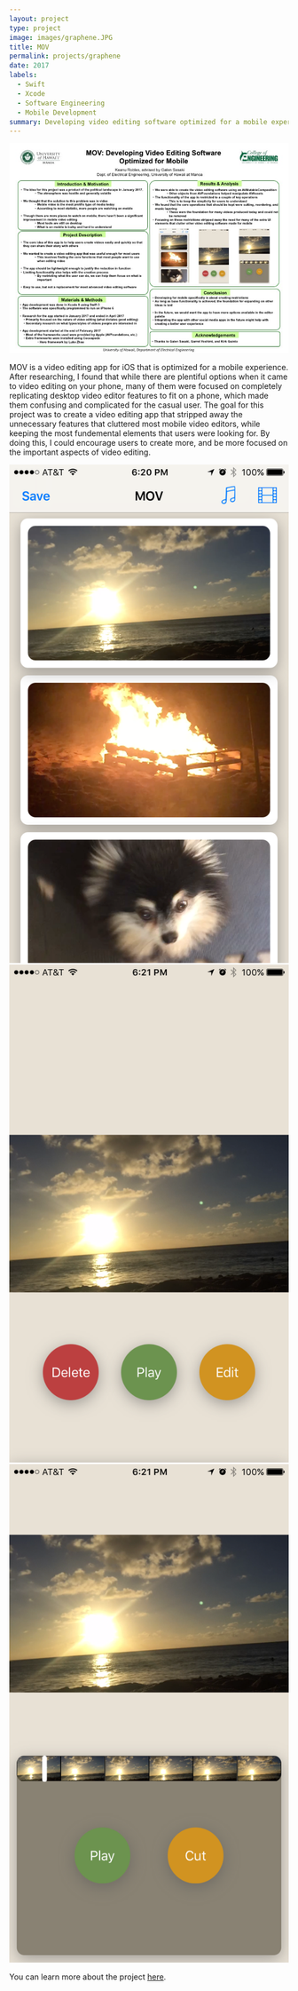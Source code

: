 ```yaml
---
layout: project
type: project
image: images/graphene.JPG
title: MOV
permalink: projects/graphene
date: 2017
labels:
  - Swift
  - Xcode
  - Software Engineering
  - Mobile Development
summary: Developing video editing software optimized for a mobile experience
---
```


<div class="ui fluid rounded images">
  <img class="ui image" src="../images/Slide1.jpg">
</div>

MOV is a video editing app for iOS that is optimized for a mobile experience. After researching, I found that while there are plentiful options when it came to video editing on your phone, many of them were focused on completely replicating desktop video editor features to fit on a phone, which made them confusing and complicated for the casual user. The goal for this project was to create a video editing app that stripped away the unnecessary features that cluttered most mobile video editors, while keeping the most fundemental elements that users were looking for. By doing this, I could encourage users to create more, and be more focused on the important aspects of video editing.

<div class="ui fluid rounded images">
  <img class="ui image" src="../images/mov1.PNG">
  <img class="ui image" src="../images/mov2.PNG">
  <img class="ui image" src="../images/mov3.PNG">
</div>

You can learn more about the project [here](https://youtu.be/Yi1vBJ1S6hA).
